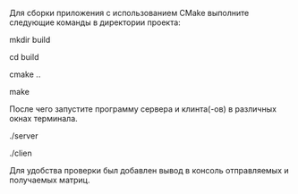 Для сборки приложения с использованием CMake выполните следующие команды в директории проекта:

mkdir build

cd build

cmake ..

make

После чего запустите программу сервера и клинта(-ов) в различных окнах терминала.

./server

./clien

Для удобства проверки был добавлен вывод в консоль отправляемых и получаемых матриц.
